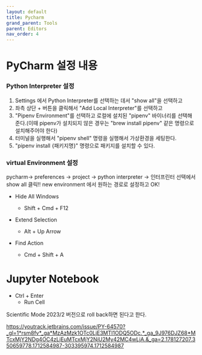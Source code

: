 ```yaml
---
layout: default
title: Pycharm
grand_parent: Tools
parent: Editors
nav_order: 4
---
```


# PyCharm 설정 내용

### Python Interpreter 설정

1. Settings 에서 Python Interpreter를 선택하는 데서 "show all"을 선택하고
2. 좌측 상단 + 버튼을 클릭해서 "Add Local Interpreter"를 선택하고
3. "Pipenv Environment"를 선택하고 로컬에 설치된 "pipenv" 바이너리를 선택해준다.(이때 pipenv가 설치되지 않은 경우는 "brew install pipenv" 같은 명령으로 설치해주어야 한다)
4. 터미널을 실행해서 "pipenv shell" 명령을 실행해서 가상환경을 세팅한다.
5. "pipenv install {패키지명}" 명령으로 패키지를 설치할 수 있다.

### virtual Environment 설정
pycharm-> preferences -> project -> python interpreter -> 인터프린터 선택에서 show all 클릭!!
new environment 에서 원하는 경로로 설정하고 OK!


* Hide All Windows 
  + Shift + Cmd + F12

* Extend Selection 
  + Alt + Up Arrow 

* Find Action
  +  Cmd + Shift + A


# Jupyter Notebook  
* Ctrl + Enter
  + Run Cell


Scientific Mode 
2023/2 버전으로 roll back하면 된다고 한다.

https://youtrack.jetbrains.com/issue/PY-64570?_gl=1*rsm8fv*_ga*MzAzMzk1OTc0LjE3MTI1ODQ5ODc.*_ga_9J976DJZ68*MTcxMjY2NDg4OC4zLjEuMTcxMjY2NjU2My42MC4wLjA.&_ga=2.178127207.350659778.1712584987-303395974.1712584987

